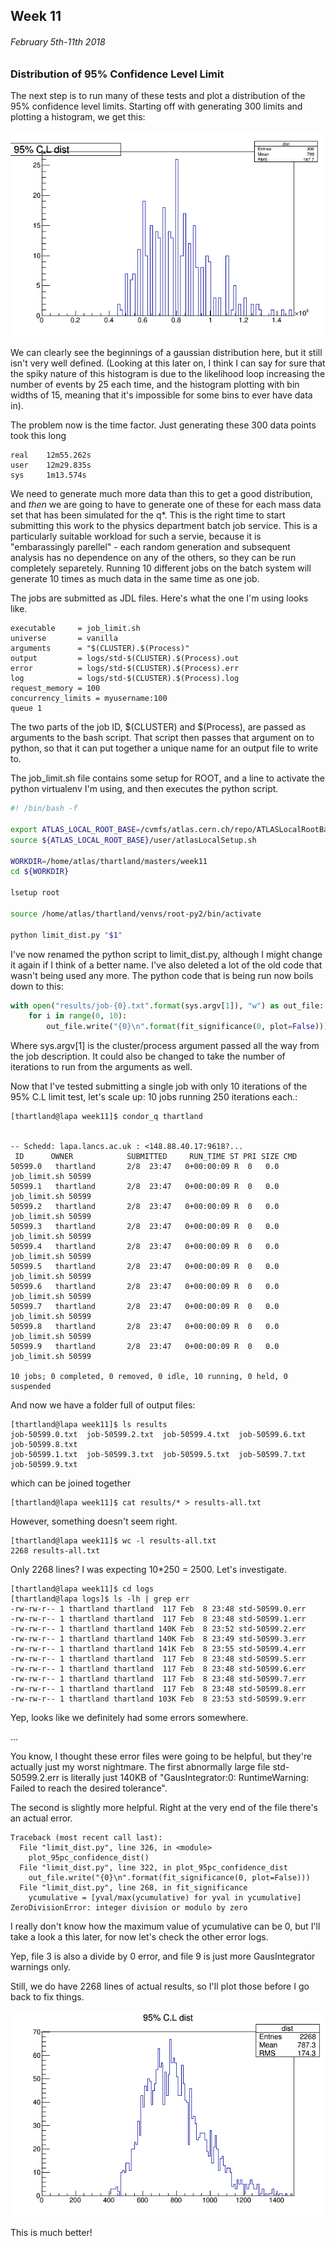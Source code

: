 ## Week 11
###### February 5th-11th 2018

### Distribution of 95% Confidence Level Limit

The next step is to run many of these tests and plot a distribution of the 95% confidence
level limits. Starting off with generating 300 limits and plotting a histogram, we get this:

![image](https://github.com/H4rtland/masters/blob/master/week11/imgs/cl_dist_1.png "")

We can clearly see the beginnings of a gaussian distribution here, but it still isn't very well
defined. (Looking at this later on, I think I can say for sure that the spiky nature of this
histogram is due to the likelihood loop increasing the number of events by 25 each time,
and the histogram plotting with bin widths of 15, meaning that it's impossible for some bins
to ever have data in).

The problem now is the time factor. Just generating these 300 data points took this long

```
real    12m55.262s
user    12m29.835s
sys     1m13.574s
```

We need to generate much more data than this to get a good distribution, and *then* we are going
to have to generate one of these for each mass data set that has been simulated for the q\*.
This is the right time to start submitting this work to the physics department batch job service.
This is a particularly suitable workload for such a servie, because it is "embarassingly
parellel" - each random generation and subsequent analysis has no dependence on any of the others,
so they can be run completely separetely. Running 10 different jobs on the batch system will
generate 10 times as much data in the same time as one job.

The jobs are submitted as JDL files. Here's what the one I'm using looks like.

```
executable     = job_limit.sh
universe       = vanilla
arguments      = "$(CLUSTER).$(Process)"
output         = logs/std-$(CLUSTER).$(Process).out
error          = logs/std-$(CLUSTER).$(Process).err
log            = logs/std-$(CLUSTER).$(Process).log
request_memory = 100
concurrency_limits = myusername:100
queue 1
```

The two parts of the job ID, $(CLUSTER) and $(Process), are passed as arguments to the bash script.
That script then passes that argument on to python, so that it can put together a unique
name for an output file to write to.

The job_limit.sh file contains some setup for ROOT, and a line to activate the python
virtualenv I'm using, and then executes the python script.

```bash
#! /bin/bash -f

export ATLAS_LOCAL_ROOT_BASE=/cvmfs/atlas.cern.ch/repo/ATLASLocalRootBase
source ${ATLAS_LOCAL_ROOT_BASE}/user/atlasLocalSetup.sh

WORKDIR=/home/atlas/thartland/masters/week11
cd ${WORKDIR}

lsetup root

source /home/atlas/thartland/venvs/root-py2/bin/activate

python limit_dist.py "$1"
```

I've now renamed the python script to limit_dist.py, although I might change it again if I think
of a better name. I've also deleted a lot of the old code that wasn't being used any more. The
python code that is being run now boils down to this:

```python
with open("results/job-{0}.txt".format(sys.argv[1]), "w") as out_file:
    for i in range(0, 10):
        out_file.write("{0}\n".format(fit_significance(0, plot=False)))
```

Where sys.argv[1] is the cluster/process argument passed all the way from the job description.
It could also be changed to take the number of iterations to run from the arguments as well.

Now that I've tested submitting a single job with only 10 iterations of the 95% C.L limit test,
let's scale up: 10 jobs running 250 iterations each.:

```
[thartland@lapa week11]$ condor_q thartland


-- Schedd: lapa.lancs.ac.uk : <148.88.40.17:9618?...
 ID      OWNER            SUBMITTED     RUN_TIME ST PRI SIZE CMD               
50599.0   thartland       2/8  23:47   0+00:00:09 R  0   0.0  job_limit.sh 50599
50599.1   thartland       2/8  23:47   0+00:00:09 R  0   0.0  job_limit.sh 50599
50599.2   thartland       2/8  23:47   0+00:00:09 R  0   0.0  job_limit.sh 50599
50599.3   thartland       2/8  23:47   0+00:00:09 R  0   0.0  job_limit.sh 50599
50599.4   thartland       2/8  23:47   0+00:00:09 R  0   0.0  job_limit.sh 50599
50599.5   thartland       2/8  23:47   0+00:00:09 R  0   0.0  job_limit.sh 50599
50599.6   thartland       2/8  23:47   0+00:00:09 R  0   0.0  job_limit.sh 50599
50599.7   thartland       2/8  23:47   0+00:00:09 R  0   0.0  job_limit.sh 50599
50599.8   thartland       2/8  23:47   0+00:00:09 R  0   0.0  job_limit.sh 50599
50599.9   thartland       2/8  23:47   0+00:00:09 R  0   0.0  job_limit.sh 50599

10 jobs; 0 completed, 0 removed, 0 idle, 10 running, 0 held, 0 suspended
```

And now we have a folder full of output files:

```
[thartland@lapa week11]$ ls results
job-50599.0.txt  job-50599.2.txt  job-50599.4.txt  job-50599.6.txt  job-50599.8.txt
job-50599.1.txt  job-50599.3.txt  job-50599.5.txt  job-50599.7.txt  job-50599.9.txt
```

which can be joined together

```
[thartland@lapa week11]$ cat results/* > results-all.txt
```

However, something doesn't seem right.

```
[thartland@lapa week11]$ wc -l results-all.txt 
2268 results-all.txt
```

Only 2268 lines? I was expecting 10\*250 = 2500. Let's investigate.

```
[thartland@lapa week11]$ cd logs
[thartland@lapa logs]$ ls -lh | grep err
-rw-rw-r-- 1 thartland thartland  117 Feb  8 23:48 std-50599.0.err
-rw-rw-r-- 1 thartland thartland  117 Feb  8 23:48 std-50599.1.err
-rw-rw-r-- 1 thartland thartland 140K Feb  8 23:52 std-50599.2.err
-rw-rw-r-- 1 thartland thartland 140K Feb  8 23:49 std-50599.3.err
-rw-rw-r-- 1 thartland thartland 141K Feb  8 23:55 std-50599.4.err
-rw-rw-r-- 1 thartland thartland  117 Feb  8 23:48 std-50599.5.err
-rw-rw-r-- 1 thartland thartland  117 Feb  8 23:48 std-50599.6.err
-rw-rw-r-- 1 thartland thartland  117 Feb  8 23:48 std-50599.7.err
-rw-rw-r-- 1 thartland thartland  117 Feb  8 23:48 std-50599.8.err
-rw-rw-r-- 1 thartland thartland 103K Feb  8 23:53 std-50599.9.err
```

Yep, looks like we definitely had some errors somewhere. 

...

You know, I thought these error files were going to be helpful, but they're actually just
my worst nightmare. The first abnormally large file std-50599.2.err is literally just 140KB
of "GausIntegrator:0: RuntimeWarning: Failed to reach the desired tolerance".

The second is slightly more helpful. Right at the very end of the file there's an actual error.

```
Traceback (most recent call last):
  File "limit_dist.py", line 326, in <module>
    plot_95pc_confidence_dist()
  File "limit_dist.py", line 322, in plot_95pc_confidence_dist
    out_file.write("{0}\n".format(fit_significance(0, plot=False)))
  File "limit_dist.py", line 268, in fit_significance
    ycumulative = [yval/max(ycumulative) for yval in ycumulative]
ZeroDivisionError: integer division or modulo by zero
```

I really don't know how the maximum value of ycumulative can be 0, but I'll take a look a this
later, for now let's check the other error logs.

Yep, file 3 is also a divide by 0 error, and file 9 is just more GausIntegrator warnings only.

Still, we do have 2268 lines of actual results, so I'll plot those before I go back to fix things.

![image](https://github.com/H4rtland/masters/blob/master/week11/imgs/cl_dist_2.png "")

This is much better!
